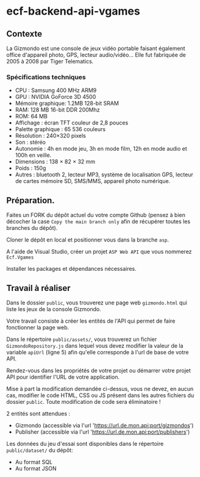 # ecf-backend-api-vgames

## Contexte

La Gizmondo est une console de jeux vidéo portable faisant également office d'appareil photo, GPS, lecteur audio/vidéo... Elle fut fabriquée de 2005 à 2008 par Tiger Telematics.

### Spécifications techniques
- CPU : Samsung 400 MHz ARM9
- GPU : NVIDIA GoForce 3D 4500
- Mémoire graphique: 1.2MB 128-bit SRAM 
- RAM: 128 MB 16-bit DDR 200Mhz
- ROM: 64 MB 
- Affichage : écran TFT couleur de 2,8 pouces 
- Palette graphique : 65 536 couleurs
- Résolution : 240×320 pixels
- Son : stéréo
- Autonomie : 4h en mode jeu, 3h en mode film, 12h en mode audio et 100h en veille.
- Dimensions : 138 × 82 × 32 mm
- Poids : 150g
- Autres : bluetooth 2, lecteur MP3, système de localisation GPS, lecteur de cartes mémoire SD, SMS/MMS, appareil photo numérique.

## Préparation.

Faites un FORK du dépôt actuel du votre compte Github (pensez à bien décocher la case `Copy the main branch only` afin de récupérer toutes les branches du dépôt).

Cloner le dépôt en local et positionner vous dans la branche `asp`.

A l'aide de Visual Studio, créer un projet `ASP Web API` que vous nommerez `Ecf.Vgames`

Installer les packages et dépendances nécessaires.


## Travail à réaliser

Dans le dossier `public`, vous trouverez une page web `gizmondo.html` qui liste les jeux de la console Gizmondo.

Votre travail consiste à créer les entités de l'API qui permet de faire fonctionner la page web.

Dans le répertoire `public/assets/`, vous trouverez un fichier `GizmondoRepository.js` dans lequel vous devez modifier la valeur de la variable `apiUrl` (ligne 5) afin qu'elle corresponde à l'url de base de votre API. 

Rendez-vous dans les propriétés de votre projet ou démarrer votre projet API pour identifier l'URL de votre application.

Mise à part la modification demandée ci-dessus, vous ne devez, en aucun cas, modifier le code HTML, CSS ou JS présent dans les autres fichiers du dossier `public`. Toute modification de code sera éliminatoire !

2 entités sont attendues : 
- Gizmondo (accessible via l'url 'https://url.de.mon.api:port/gizmondos')
- Publisher (accessible via l'url 'https://url.de.mon.api:port/publishers')

Les données du jeu d'essai sont disponibles dans le répertoire `public/dataset/` du dépôt: 
- Au format SQL
- Au format JSON
